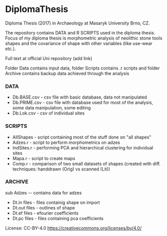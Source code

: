 # DiplomaThesis
Diploma Thesis (2017) in Archaeology at Masaryk University Brno, CZ.

The repository contains DATA and R SCRIPTS used in the diploma thesis.
Focus of my diploma thesis is morphometric analysis of neolithic stone tools shapes and 
the covariance of shape with other variables (like use-wear etc.).

Full text at official Uni repository (add link)

Folder Data contains input data, folder Scripts contains .r scripts and folder Archive contains backup data achieved through the analysis

### DATA

+ Db.BASE.csv - csv file with basic database, data not manipulated
+ Db.PRIME.csv - csv file with database used for most of the analysis, some data manipulation, some editing
+ Db.Lok.csv - csv of individual sites

### SCRIPTS

+ AllShapes - script containing most of the stuff done on "all shapes"
+ Adzes.r - script to perform morphometrics on adzes
+ IndSites.r - performing PCA and hierarchical clustering for individual sites
+ Mapa.r - script to create maps
+ Comp.r - comparison of two small datasets of shapes (created with diff. techniques: handdrawn (Orig) vs scanned (Lit))

### ARCHIVE

sub Adzes -- contains data for adzes
 + Dt.in files - files containig shape on import
 + Dt.out files - outlines of shape
 + Dt.ef files - efourier coefficients
 + Dt.pc files - files containing pca coefficients

License: CC-BY-4.0
https://creativecommons.org/licenses/by/4.0/

